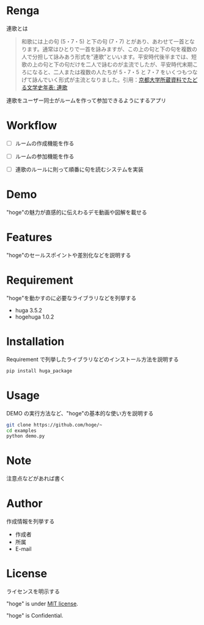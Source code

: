 # Renga

連歌とは

> 和歌には上の句 (5・7・5) と下の句 (7・7) とがあり、あわせて一首となります。通常はひとりで一首を詠みますが、この上の句と下の句を複数の人で分担して詠みあう形式を”連歌”といいます。平安時代後半までは、短歌の上の句と下の句だけを二人で詠むのが主流でしたが、平安時代末期ころになると、二人または複数の人たちが 5・7・5 と 7・7 をいくつもつなげて詠んでいく形式が主流となりました。引用：[京都大学所蔵資料でたどる文学史年表: 連歌](https://rmda.kulib.kyoto-u.ac.jp/item/rb00006586/explanation/renga)

連歌をユーザー同士がルームを作って参加できるようにするアプリ

# Workflow

- [ ] ルームの作成機能を作る

- [ ] ルームの参加機能を作る

- [ ] 連歌のルールに則って順番に句を読むシステムを実装

# Demo

"hoge"の魅力が直感的に伝えわるデモ動画や図解を載せる

# Features

"hoge"のセールスポイントや差別化などを説明する

# Requirement

"hoge"を動かすのに必要なライブラリなどを列挙する

- huga 3.5.2
- hogehuga 1.0.2

# Installation

Requirement で列挙したライブラリなどのインストール方法を説明する

```bash
pip install huga_package
```

# Usage

DEMO の実行方法など、"hoge"の基本的な使い方を説明する

```bash
git clone https://github.com/hoge/~
cd examples
python demo.py
```

# Note

注意点などがあれば書く

# Author

作成情報を列挙する

- 作成者
- 所属
- E-mail

# License

ライセンスを明示する

"hoge" is under [MIT license](https://en.wikipedia.org/wiki/MIT_License).

"hoge" is Confidential.
